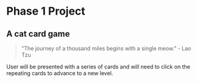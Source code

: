 # Phase 1 Project
## A cat card game

>"The journey of a thousand miles begins with a single meow." - Lao Tzu

User will be presented with a series of cards and will need to click on the repeating cards to advance to a new level.


